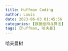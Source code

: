 ```yaml
---
title: Huffman Coding
author: Louis
date: 2023-06-03 01:45:56
categories: [数据结构与算法]
tags: [huffman, 哈夫曼]
---
```


哈夫曼树
